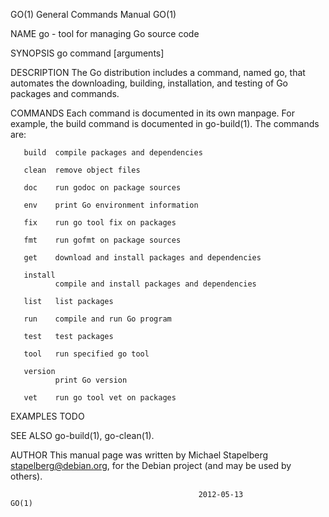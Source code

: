 GO(1)                                  General Commands Manual                                  GO(1)

NAME
       go - tool for managing Go source code

SYNOPSIS
       go command [arguments]

DESCRIPTION
       The  Go  distribution  includes a command, named go, that automates the downloading, building,
       installation, and testing of Go packages and commands.

COMMANDS
       Each command is documented in its own manpage. For example, the build command is documented in
       go-build(1). The commands are:

       build  compile packages and dependencies

       clean  remove object files

       doc    run godoc on package sources

       env    print Go environment information

       fix    run go tool fix on packages

       fmt    run gofmt on package sources

       get    download and install packages and dependencies

       install
              compile and install packages and dependencies

       list   list packages

       run    compile and run Go program

       test   test packages

       tool   run specified go tool

       version
              print Go version

       vet    run go tool vet on packages

EXAMPLES
       TODO

SEE ALSO
       go-build(1), go-clean(1).

AUTHOR
       This  manual  page  was  written by Michael Stapelberg <stapelberg@debian.org>, for the Debian
       project (and may be used by others).

                                              2012-05-13                                        GO(1)
